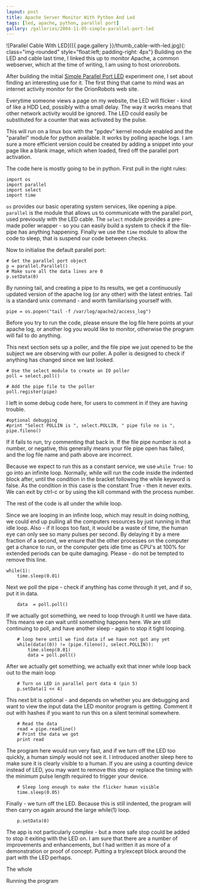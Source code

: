 ```yaml
---
layout: post
title: Apache Server Monitor With Python And Led
tags: [led, apache, python, parallel port]
gallery: /galleries/2004-11-05-simple-parallel-port-led
---
```

![Parallel Cable With LED]({{ page.gallery }}/thumb_cable-with-led.jpg){: class="img-rounded" style="float:left; padding-right: 4px"}
Building on the LED and cable last time, I linked this up to monitor Apache, a common webserver, which at the time of writing, I am using to host orionrobots.

After building the initial [Simple Parallel Port LED](/2004/11/05/simple-parallel-port-led.html) experiment one, I set about finding an interesting use for it. The first thing that came to mind was an internet activity monitor for the OrionRobots web site.

Everytime someone views a page on my website, the LED will flicker - kind of like a HDD Led, possibly with a small delay. The way it works means that other network activity would be ignored. The LED could easily be substituted for a counter that was activated by the pulse.
 
This will run on a linux box with the "ppdev" kernel module enabled and the "parallel" module for python available. It works by polling apache logs. I am sure a more efficient version could be created by adding a snippet into your page like a blank image, which when loaded, fired off the parallel port activation.

The code here is mostly going to be in python. First pull in the right rules:

    import os
    import parallel
    import select
    import time

`os` provides our basic operating system services, like opening a pipe.
`parallel` is the module that allows us to communicate with the parallel port, used previously with the LED cable.
The `select` module provides a pre-made poller wrapper - so you can easily build a system to check if the file-pipe has anything happening.
Finally we use the `time` module to allow the code to sleep, that is suspend our code between checks.

Now to initialise the default parallel port:

    # Get the parallel port object
    p = parallel.Parallel()
    # Make sure all the data lines are 0
    p.setData(0)
    
By running tail, and creating a pipe to its results, we get a continuously updated version of the apache log (or any other) with the latest entries. Tail is a standard unix command - and worth familiarising yourself with.

    pipe = os.popen("tail -f /var/log/apache2/access_log")
    
Before you try to run the code, please ensure the log file here points at your apache log, or another log you would like to monitor, otherwise the program will fail to do anything.

This next section sets up a poller, and the file pipe we just opened to be the subject we are observing with our poller. A poller is designed to check if anything has changed since we last looked.

    # Use the select module to create an IO poller
    poll = select.poll()
    
    # Add the pipe file to the poller
    poll.register(pipe)

I left in some debug code here, for users to comment in if they are having trouble.

    #optional debugging
    #print "Select POLLIN is ", select.POLLIN, " pipe file no is ", pipe.fileno()

If it fails to run, try commenting that back in. If the file pipe number is not a number, or negative, this generally means your file pipe open has failed, and the log file name and path above are incorrect.
 
Because we expect to run this as a constant service, we use `while True:` to go into an infinite loop. Normally, while will run the code inside the indented block after, until the condition in the bracket following the while keyword is false. As the condition in this case is the constant True - then it never exits. We can exit by ctrl-c or by using the kill command with the process number.

The rest of the code is all under the while loop.

Since we are looping in an infinite loop, which may result in doing nothing, we could end up pulling all the computers resources by just running in that idle loop. Also - if it loops too fast, it would be a waste of time, the human eye can only see so many pulses per second. By delaying it by a mere fraction of a second, we ensure that the other processes on the computer get a chance to run, or the computer gets idle time as CPU's at 100% for extended periods can be quite damaging. Please - do not be tempted to remove this line.

    while(1):
        time.sleep(0.01)
        
Next we poll the pipe - check if anything has come through it yet, and if so, put it in data.
        
        data  = poll.poll()
    
If we actually got something, we need to loop through it until we have data. This means we can wait until something happens here. We are still continuing to poll, and have another sleep - again to stop it tight looping.
    
        # loop here until we find data if we have not got any yet
        while(data((0)) != (pipe.fileno(), select.POLLIN)):
            time.sleep(0.01)
            data = poll.poll()

After we actually get something, we actually exit that inner while loop back out to the main loop

        # Turn on LED in parallel port data 4 (pin 5)
        p.setData(1 << 4)

This next bit is optional - and depends on whether you are debugging and want to view the input data the LED monitor program is getting. Comment it out with hashes if you want to run this on a silent terminal somewhere.

        # Read the data
        read = pipe.readline()
        # Print the data we got
        print read

The program here would run very fast, and if we turn off the LED too quickly, a human simply would not see it. I introduced another sleep here to make sure it is clearly visible to a human. If you are using a counting device instead of LED, you may want to remove this step or replace the timing with the minimum pulse length required to trigger your device.

        # Sleep long enough to make the flicker human visible
        time.sleep(0.05)
        
Finally - we turn off the LED. Because this is still indented, the program will then carry on again around the large while(1) loop.
       
        p.setData(0)
        
The app is not particularly complex - but a more safe stop could be added to stop it exiting with the LED on. I am sure that there are a number of improvements and enhancements, but I had written it as more of a demonstration or proof of concept. Putting a try/except block around the part with the LED perhaps.

The whole 

Running the program

    
